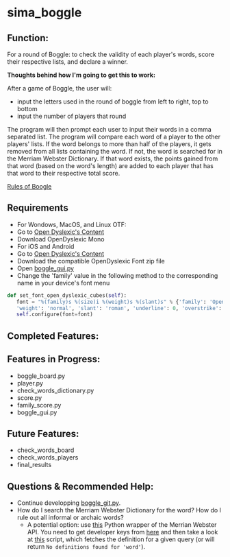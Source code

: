 # sima_boggle
## Function:
For a round of Boggle: to check the validity of each player's words, score their respective lists, and declare a winner. 

__Thoughts behind how I'm going to get this to work:__

After a game of Boggle, the user will:
- input the letters used in the round of boggle from left to right, top to bottom
- input the number of players that round

The program will then prompt each user to input their words in a comma separated list. The program will compare each word of a player to the other players' lists. If the word belongs to more than half of the players, it gets removed from all lists containing the word. If not, the word is searched for in the Merriam Webster Dictionary. If that word exists, the points gained from that word (based on the word's length) are added to each player that has that word to their respective total score. 

[Rules of Boogle](https://www.fgbradleys.com/rules/Boggle.pdf)

## Requirements
 - For Wondows, MacOS, and Linux OTF: 
  - Go to [Open Dyslexic's Content](https://gumroad.com/d/b958739359e5e36637620f47268d2c87) 
  - Download OpenDyslexic Mono
 - For iOS and Android
  - Go to [Open Dyslexic's Content](https://gumroad.com/d/b958739359e5e36637620f47268d2c87)
  - Download the compatible OpenDyslexic Font zip file 
  - Open [boggle_gui.py](https://github.com/sshmuylovich/sima_boggle/blob/main/BOGGLE/GUI/boggle_gui.py)
  - Change the 'family' value in the following method to the corresponding name in your device's font menu
   ```python
   def set_font_open_dyslexic_cubes(self):
      font = "%(family)s %(size)i %(weight)s %(slant)s" % {'family': 'OpenDyslexicMono', 'size': 70, 
      'weight': 'normal', 'slant': 'roman', 'underline': 0, 'overstrike': 0}
      self.configure(font=font)
   ```

## Completed Features:
## Features in Progress:
- boggle_board.py
- player.py
- check_words_dictionary.py
- score.py
- family_score.py
- boggle_gui.py
## Future Features:
- check_words_board
- check_words_players
- final_results
## Questions & Recommended Help:
- Continue developping [boggle_git.py](https://github.com/sshmuylovich/sima_boggle/blob/main/BOGGLE/boggle_gui.py).
- How do I search the Merriam Webster Dictionary for the word? How do I rule out all informal or archaic words?
  - A potential option: use [this](https://github.com/pfeyz/merriam-webster-api) Python wrapper of the Merrian Webster API. You need to get developer keys from [here](https://www.dictionaryapi.com/) and then take a look at [this](https://github.com/pfeyz/merriam-webster-api/blob/master/examples/define.py) script, which fetches the definition for a given query (or will return `No definitions found for 'word'`). 
